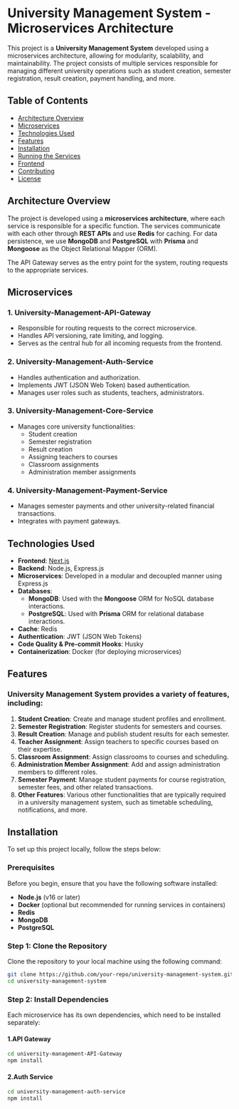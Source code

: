 # University Management System - Microservices Architecture

This project is a **University Management System** developed using a microservices architecture, allowing for modularity, scalability, and maintainability. The project consists of multiple services responsible for managing different university operations such as student creation, semester registration, result creation, payment handling, and more.

## Table of Contents
- [Architecture Overview](#architecture-overview)
- [Microservices](#microservices)
- [Technologies Used](#technologies-used)
- [Features](#features)
- [Installation](#installation)
- [Running the Services](#running-the-services)
- [Frontend](#frontend)
- [Contributing](#contributing)
- [License](#license)

## Architecture Overview

The project is developed using a **microservices architecture**, where each service is responsible for a specific function. The services communicate with each other through **REST APIs** and use **Redis** for caching. For data persistence, we use **MongoDB** and **PostgreSQL** with **Prisma** and **Mongoose** as the Object Relational Mapper (ORM). 

The API Gateway serves as the entry point for the system, routing requests to the appropriate services.

## Microservices

### 1. **University-Management-API-Gateway**
   - Responsible for routing requests to the correct microservice.
   - Handles API versioning, rate limiting, and logging.
   - Serves as the central hub for all incoming requests from the frontend.

### 2. **University-Management-Auth-Service**
   - Handles authentication and authorization.
   - Implements JWT (JSON Web Token) based authentication.
   - Manages user roles such as students, teachers, administrators.

### 3. **University-Management-Core-Service**
   - Manages core university functionalities:
     - Student creation
     - Semester registration
     - Result creation
     - Assigning teachers to courses
     - Classroom assignments
     - Administration member assignments

### 4. **University-Management-Payment-Service**
   - Manages semester payments and other university-related financial transactions.
   - Integrates with payment gateways.

## Technologies Used

- **Frontend**: [Next.js](https://nextjs.org/)
- **Backend**: Node.js, Express.js
- **Microservices**: Developed in a modular and decoupled manner using Express.js
- **Databases**:
  - **MongoDB**: Used with the **Mongoose** ORM for NoSQL database interactions.
  - **PostgreSQL**: Used with **Prisma** ORM for relational database interactions.
- **Cache**: Redis
- **Authentication**: JWT (JSON Web Tokens)
- **Code Quality & Pre-commit Hooks**: Husky
- **Containerization**: Docker (for deploying microservices)

## Features

### University Management System provides a variety of features, including:

1. **Student Creation**: Create and manage student profiles and enrollment.
2. **Semester Registration**: Register students for semesters and courses.
3. **Result Creation**: Manage and publish student results for each semester.
4. **Teacher Assignment**: Assign teachers to specific courses based on their expertise.
5. **Classroom Assignment**: Assign classrooms to courses and scheduling.
6. **Administration Member Assignment**: Add and assign administration members to different roles.
7. **Semester Payment**: Manage student payments for course registration, semester fees, and other related transactions.
8. **Other Features**: Various other functionalities that are typically required in a university management system, such as timetable scheduling, notifications, and more.

## Installation

To set up this project locally, follow the steps below:

### Prerequisites

Before you begin, ensure that you have the following software installed:

- **Node.js** (v16 or later)
- **Docker** (optional but recommended for running services in containers)
- **Redis**
- **MongoDB**
- **PostgreSQL**

### Step 1: Clone the Repository

Clone the repository to your local machine using the following command:
```bash
git clone https://github.com/your-repo/university-management-system.git
cd university-management-system
```

### Step 2: Install Dependencies

Each microservice has its own dependencies, which need to be installed separately:

#### 1.API Gateway
```bash
cd university-management-API-Gateway
npm install
```
#### 2.Auth Service
```bash
cd university-management-auth-service
npm install
```
